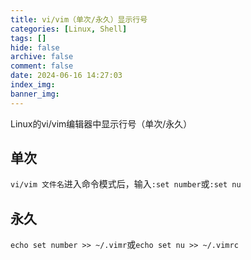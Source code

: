 ```yaml
---
title: vi/vim（单次/永久）显示行号
categories: [Linux, Shell]
tags: []
hide: false
archive: false
comment: false
date: 2024-06-16 14:27:03
index_img:
banner_img:
---
```


Linux的vi/vim编辑器中显示行号（单次/永久）

<!-- more -->

## 单次

`vi/vim 文件名`进入命令模式后，输入`:set number`或`:set nu`

## 永久

`echo set number >> ~/.vimr`或`echo set nu >> ~/.vimrc`